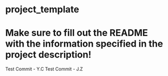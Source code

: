 # project_template
# Make sure to fill out the README with the information specified in the project description!
Test Commit - Y.C 
Test Commit - J.Z